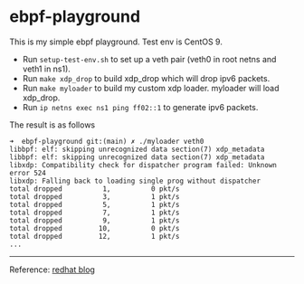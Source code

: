 # ebpf-playground
This is my simple ebpf playground. Test env is CentOS 9.

- Run `setup-test-env.sh` to set up a veth pair (veth0 in root netns and veth1 in ns1).
- Run `make xdp_drop` to build xdp_drop which will drop ipv6 packets.
- Run `make myloader` to build my custom xdp loader. myloader will load xdp_drop.
- Run `ip netns exec ns1 ping ff02::1` to generate ipv6 packets.

The result is as follows
```
➜  ebpf-playground git:(main) ✗ ./myloader veth0
libbpf: elf: skipping unrecognized data section(7) xdp_metadata
libbpf: elf: skipping unrecognized data section(7) xdp_metadata
libxdp: Compatibility check for dispatcher program failed: Unknown error 524
libxdp: Falling back to loading single prog without dispatcher
total dropped          1,          0 pkt/s
total dropped          3,          1 pkt/s
total dropped          5,          1 pkt/s
total dropped          7,          1 pkt/s
total dropped          9,          1 pkt/s
total dropped         10,          0 pkt/s
total dropped         12,          1 pkt/s
...
```

---
Reference:
[redhat blog](https://developers.redhat.com/blog/2021/04/01/get-started-with-xdp#task_3__map_and_count_the_processed_packets)

